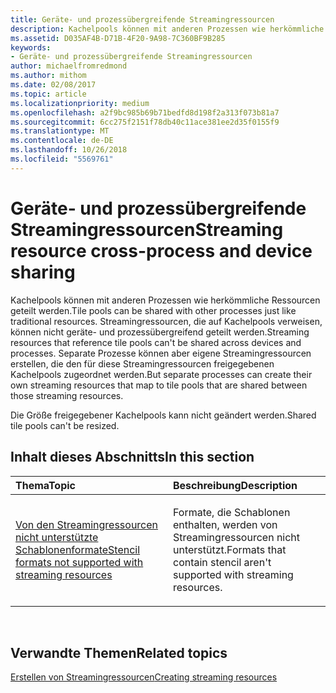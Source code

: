 ```yaml
---
title: Geräte- und prozessübergreifende Streamingressourcen
description: Kachelpools können mit anderen Prozessen wie herkömmliche Ressourcen geteilt werden. Streamingressourcen, die auf Kachelpools verweisen, können nicht geräte- und prozessübergreifend geteilt werden.
ms.assetid: D035AF4B-D71B-4F20-9A98-7C360BF9B285
keywords:
- Geräte- und prozessübergreifende Streamingressourcen
author: michaelfromredmond
ms.author: mithom
ms.date: 02/08/2017
ms.topic: article
ms.localizationpriority: medium
ms.openlocfilehash: a2f9bc985b69b71bedfd8d198f2a313f073b81a7
ms.sourcegitcommit: 6cc275f2151f78db40c11ace381ee2d35f0155f9
ms.translationtype: MT
ms.contentlocale: de-DE
ms.lasthandoff: 10/26/2018
ms.locfileid: "5569761"
---
```

# <a name="span-iddirect3dconceptsstreaming-resource-cross-process-and-device-sharingspanstreaming-resource-cross-process-and-device-sharing"></a><span data-ttu-id="022a3-105"><span id="direct3dconcepts.streaming-resource-cross-process-and-device-sharing"></span>Geräte- und prozessübergreifende Streamingressourcen</span><span class="sxs-lookup"><span data-stu-id="022a3-105"><span id="direct3dconcepts.streaming-resource-cross-process-and-device-sharing"></span>Streaming resource cross-process and device sharing</span></span>


<span data-ttu-id="022a3-106">Kachelpools können mit anderen Prozessen wie herkömmliche Ressourcen geteilt werden.</span><span class="sxs-lookup"><span data-stu-id="022a3-106">Tile pools can be shared with other processes just like traditional resources.</span></span> <span data-ttu-id="022a3-107">Streamingressourcen, die auf Kachelpools verweisen, können nicht geräte- und prozessübergreifend geteilt werden.</span><span class="sxs-lookup"><span data-stu-id="022a3-107">Streaming resources that reference tile pools can't be shared across devices and processes.</span></span> <span data-ttu-id="022a3-108">Separate Prozesse können aber eigene Streamingressourcen erstellen, die den für diese Streamingressourcen freigegebenen Kachelpools zugeordnet werden.</span><span class="sxs-lookup"><span data-stu-id="022a3-108">But separate processes can create their own streaming resources that map to tile pools that are shared between those streaming resources.</span></span>

<span data-ttu-id="022a3-109">Die Größe freigegebener Kachelpools kann nicht geändert werden.</span><span class="sxs-lookup"><span data-stu-id="022a3-109">Shared tile pools can't be resized.</span></span>

## <a name="span-idin-this-sectionspanin-this-section"></a><span data-ttu-id="022a3-110"><span id="in-this-section"></span>Inhalt dieses Abschnitts</span><span class="sxs-lookup"><span data-stu-id="022a3-110"><span id="in-this-section"></span>In this section</span></span>


<table>
<colgroup>
<col width="50%" />
<col width="50%" />
</colgroup>
<thead>
<tr class="header">
<th align="left"><span data-ttu-id="022a3-111">Thema</span><span class="sxs-lookup"><span data-stu-id="022a3-111">Topic</span></span></th>
<th align="left"><span data-ttu-id="022a3-112">Beschreibung</span><span class="sxs-lookup"><span data-stu-id="022a3-112">Description</span></span></th>
</tr>
</thead>
<tbody>
<tr class="odd">
<td align="left"><p><a href="stencil-formats-not-supported-with-streaming-resources.md"><span data-ttu-id="022a3-113">Von den Streamingressourcen nicht unterstützte Schablonenformate</span><span class="sxs-lookup"><span data-stu-id="022a3-113">Stencil formats not supported with streaming resources</span></span></a></p></td>
<td align="left"><p><span data-ttu-id="022a3-114">Formate, die Schablonen enthalten, werden von Streamingressourcen nicht unterstützt.</span><span class="sxs-lookup"><span data-stu-id="022a3-114">Formats that contain stencil aren't supported with streaming resources.</span></span></p></td>
</tr>
</tbody>
</table>

 

## <a name="span-idrelated-topicsspanrelated-topics"></a><span data-ttu-id="022a3-115"><span id="related-topics"></span>Verwandte Themen</span><span class="sxs-lookup"><span data-stu-id="022a3-115"><span id="related-topics"></span>Related topics</span></span>


[<span data-ttu-id="022a3-116">Erstellen von Streamingressourcen</span><span class="sxs-lookup"><span data-stu-id="022a3-116">Creating streaming resources</span></span>](creating-streaming-resources.md)

 

 




